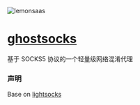  ![lemonsaas](https://github.com/LemonSaaS/ghostsocks/lemonsaas.png)

# [ghostsocks](https://github.com/gwuhaolin/lightsocks)
基于 SOCKS5 协议的一个轻量级网络混淆代理

### 声明
Base on [lightsocks](https://github.com/gwuhaolin/lightsocks)